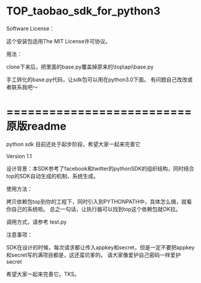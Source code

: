 TOP_taobao_sdk_for_python3
==========================
Software License：

这个安装包适用The MIT License许可协议。


用法：

clone下来后，把里面的base.py覆盖掉原来的\top\api\base.py

手工转化的base.py代码，让sdk包可以用在python3.0下面。
有问题自己改改或者联系我吧～


==========================
原版readme
==========================
python sdk 目前还处于起步阶段，希望大家一起来完善它

Version 1.1

设计背景：本SDK参考了facebook和twitter的pythonSDK的组织结构，同时结合top的SDK自动生成的机制，系统生成。

使用方法：

拷贝依赖包top到你的工程下，同时引入到PYTHONPATH中，具体怎么搞，就看你自己的系统啦。
总之一句话，让执行器可以找到top这个依赖包就OK拉。

调用方式，请参考
test.py

注意事项：

SDK在设计的时候，每次请求都让传入appkey和secret，但是一定不要把appkey和secret写的满项目都是，这还蛮坑爹的。
请大家像爱护自己密码一样爱护secret

希望大家一起来完善它。TKS。

